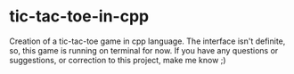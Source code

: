 # tic-tac-toe-in-cpp
Creation of a tic-tac-toe game in cpp language. The interface isn't definite, so, this game is running on terminal for now.
If you have any questions or suggestions, or correction to this project, make me know ;)
